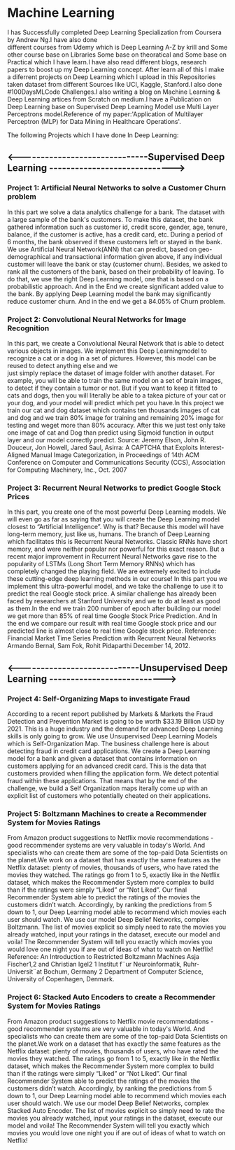 # Machine Learning
I has Successfully completed Deep Learning Specialization from Coursera by Andrew Ng.I have also done  
different courses from Udemy which is Deep Learning A-Z by krill and Some other course base on Libraries Some base on theoratical 
and Some base on Practical which I have learn.I have also read different blogs, research papers to boost up my Deep Learning concept.
After learn all of this I make a diferrent projects on Deep Learning which I upload in this Repositories taken dataset from different 
Sources like UCI, Kaggle, Stanford.I also done #100DaysMLCode Challenges.I also writing a blog on Machine Learning & Deep Learning 
artices from Scratch on medium.I have a Publication on Deep Learning base on Supervised Deep Learning Model use Multi Layer 
Perceptrons model.Reference of my paper:'Application of Multilayer Perceptron (MLP) for Data Mining in Healthcare Operations'.

The following Projects which I have done In Deep Learning:

   ## <------------------------------Supervised Deep Learning ----------------------------->

### Project 1: Artificial Neural Networks to solve a Customer Churn problem
In this part we solve a data analytics challenge for a bank. The dataset with a large sample of  the bank's customers. To make this 
dataset, the bank gathered information such as customer id, credit score, gender, age, tenure, balance, if the customer is active, 
has a credit card, etc. During a period of 6 months, the bank observed if these customers left or stayed in the bank. We use Artificial 
Neural Network(ANN) that can predict, based on geo-demographical and transactional information given above, if any individual customer
will leave the bank or stay (customer churn). Besides, we asked to rank all the customers of the bank, based on their probability of 
leaving. To do that, we use the right Deep Learning model, one that is based on a probabilistic approach. And in the End we create 
significant added value to the bank. By applying Deep Learning model the bank may significantly reduce customer churn.
And in the end we get a 84.05% of Churn problem.

### Project 2: Convolutional Neural Networks for Image Recognition
In this part, we create a Convolutional Neural Network that is able to detect various objects in images. We implement this Deep 
Learningmodel to recognize a cat or a dog in a set of pictures. However, this model can be reused to detect anything else and we  
just simply replace the dataset of image folder with another dataset. For example, you will be able to train the same model on a
set of brain images, to detect if they contain a tumor or not. But if you want to keep it fitted to cats and dogs, then you will 
literally be able to a takea picture of your cat or your dog, and your model will predict which pet you have.In this project we 
train our cat and dog dataset which contains ten thousands images of cat and dog and we train 80% image for training and remaining 
20% image for testing and weget more than 80% accuracy. After this we just test only take one image of cat and Dog than predict 
using Sigmoid function in output layer and our model correctly predict.
Source: Jeremy Elson, John R. Douceur, Jon Howell, Jared Saul, Asirra: A CAPTCHA that Exploits Interest-Aligned Manual 
Image Categorization, in Proceedings of 14th ACM Conference on Computer and Communications Security (CCS), Association 
for Computing Machinery, Inc., Oct. 2007

### Project 3: Recurrent Neural Networks to predict Google Stock Prices
In this part, you create one of the most powerful Deep Learning models. We will even go as far as saying that you will create 
the Deep Learning model closest to “Artificial Intelligence”. Why is that? Because this model will have long-term memory,
just like us, humans. The branch of Deep Learning which facilitates this is Recurrent Neural Networks. Classic RNNs have 
short memory, and were neither popular nor powerful for this exact reason. But a recent major improvement in Recurrent Neural
Networks gave rise to the popularity of LSTMs (Long Short Term Memory RNNs) which has completely changed the playing field.
We are extremely excited to include these cutting-edge deep learning methods in our course! In this part you we implement 
this ultra-powerful model, and we take the challenge to use it to predict the real Google stock price. A similar challenge
has already been faced by researchers at Stanford University and we to do at least as good as them.In the end we train 200
number of epoch after building our model we get more than 85% of real time Google Stock Price Prediction. And In the end 
we compare our result with real time Google stock price and our predicted line is almost close to real time Google stock price.
Reference:
Financial Market Time Series Prediction with Recurrent Neural Networks Armando Bernal, Sam Fok, Rohit Pidaparthi December 14, 2012.

## <----------------------------Unsupervised Deep Learning --------------------------->

### Project 4: Self-Organizing Maps to investigate Fraud
According to a recent report published by Markets & Markets the Fraud Detection and Prevention Market is going to be worth 
$33.19 Billion USD by 2021. This is a huge industry and the demand for advanced Deep Learning skills is only going to grow. 
We use Unsupervised Deep Learning Models which is Self-Organization Map. The business challenge here is about detecting fraud 
in credit card applications. We create a Deep Learning model for a bank and given a dataset that contains information on customers
applying for an advanced credit card. This is the data that customers provided when filling the application form. We detect 
potential fraud within these applications. That means that by the end of the challenge, we build a Self Organization maps iterally
come up with an explicit list of customers who potentially cheated on their applications.

### Project 5: Boltzmann Machines to create a Recommender System for Movies Ratings
From Amazon product suggestions to Netflix movie recommendations - good recommender systems are very valuable in today's World.
And specialists who can create them are some of the top-paid Data Scientists on the planet.We work on a dataset that has exactly
the same features as the Netflix dataset: plenty of movies, thousands of users, who have rated the movies they watched. 
The ratings go from 1 to 5, exactly like in the Netflix dataset, which makes the Recommender System more complex to build 
than if the ratings were simply “Liked” or “Not Liked”. Our final Recommender System able to predict the ratings of the movies 
the customers didn’t watch. Accordingly, by ranking the predictions from 5 down to 1, our Deep Learning model able to recommend
which movies each user should watch. We use our model Deep Belief Networks, complex Boltzmann. The list of movies explicit so 
simply need to rate the movies you already watched, input your ratings in the dataset, execute our model and voila! The Recommender
System will tell you exactly which movies you would love one night you if are out of ideas of what to watch on Netflix! 
Reference:
An Introduction to Restricted Boltzmann Machines Asja Fischer1,2 and Christian Igel2 1 Institut f¨ur Neuroinformatik,
Ruhr-Universit¨at Bochum, Germany 2 Department of Computer Science, University of Copenhagen, Denmark.

### Project 6: Stacked Auto Encoders to create a Recommender System for Movies Ratings
From Amazon product suggestions to Netflix movie recommendations - good recommender systems are very valuable in today's World. 
And specialists who can create them are some of the top-paid Data Scientists on the planet.We work on a dataset that has exactly
the same features as the Netflix dataset: plenty of movies, thousands of users, who have rated the movies they watched. The 
ratings go from 1 to 5, exactly like in the Netflix dataset, which makes the Recommender System more complex to build than 
if the ratings were simply “Liked” or “Not Liked”. Our final Recommender System able to predict the ratings of the movies the 
customers didn’t watch. Accordingly, by ranking the predictions from 5 down to 1, our Deep Learning model able to recommend
which movies each user should watch. We use our model Deep Belief Networks, complex Stacked Auto Encoder. The list of movies 
explicit so simply need to rate the movies you already watched, input your ratings in the dataset, execute our model and voila! 
The Recommender System will tell you exactly which movies you would love one night you if are out of ideas of what to watch on
Netflix!
